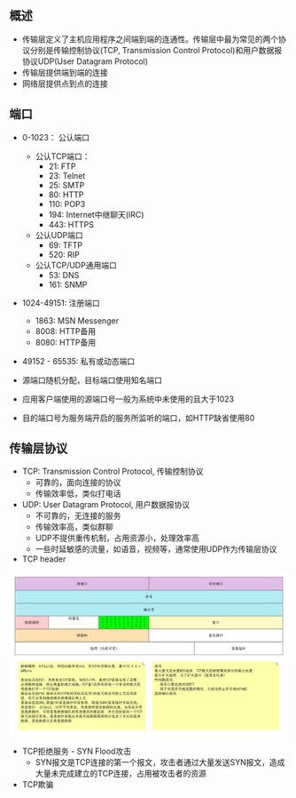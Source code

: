 ## 概述

- 传输层定义了主机应用程序之间端到端的连通性。传输层中最为常见的两个协议分别是传输控制协议(TCP, Transmission Control Protocol)和用户数据报协议UDP(User Datagram Protocol)
- 传输层提供端到端的连接
- 网络层提供点到点的连接

## 端口

- 0-1023： 公认端口
  - 公认TCP端口：
    - 21: FTP
    - 23: Telnet
    - 25: SMTP
    - 80: HTTP
    - 110: POP3
    - 194: Internet中继聊天(IRC)
    - 443: HTTPS
  - 公认UDP端口
    - 69: TFTP
    - 520: RIP
  - 公认TCP/UDP通用端口
    - 53: DNS
    - 161: SNMP
- 1024-49151: 注册端口
  - 1863: MSN Messenger
  - 8008: HTTP备用
  - 8080: HTTP备用

- 49152 - 65535: 私有或动态端口

- 源端口随机分配，目标端口使用知名端口
- 应用客户端使用的源端口号一般为系统中未使用的且大于1023
- 目的端口号为服务端开启的服务所监听的端口，如HTTP缺省使用80

## 传输层协议

- TCP: Transmission Control Protocol, 传输控制协议
  - 可靠的，面向连接的协议
  - 传输效率低，类似打电话
- UDP: User Datagram Protocol, 用户数据报协议
  - 不可靠的，无连接的服务
  - 传输效率高，类似群聊
  - UDP不提供重传机制，占用资源小，处理效率高
  - 一些时延敏感的流量，如语音，视频等，通常使用UDP作为传输层协议
- TCP header

![](./images/TCP首部.png)

- TCP拒绝服务 - SYN Flood攻击
  - SYN报文是TCP连接的第一个报文，攻击者通过大量发送SYN报文，造成大量未完成建立的TCP连接，占用被攻击者的资源
- TCP欺骗